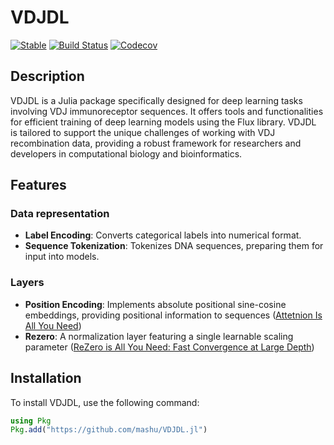 # VDJDL

[![Stable](https://img.shields.io/badge/docs-stable-blue.svg)](https://mashu.github.io/VDJDL.jl/dev/)
[![Build Status](https://github.com/mashu/VDJDL.jl/actions/workflows/CI.yml/badge.svg?branch=main)](https://github.com/mashu/VDJDL.jl/actions/workflows/CI.yml?query=branch%3Amain)
[![Codecov](https://codecov.io/github/mashu/VDJDL.jl/graph/badge.svg?token=ZSX40TP0HZ)](https://codecov.io/github/mashu/VDJDL.jl)

## Description

VDJDL is a Julia package specifically designed for deep learning tasks involving VDJ immunoreceptor sequences. It offers tools and functionalities for efficient training of deep learning models using the Flux library. VDJDL is tailored to support the unique challenges of working with VDJ recombination data, providing a robust framework for researchers and developers in computational biology and bioinformatics.

## Features

### Data representation
- **Label Encoding**: Converts categorical labels into numerical format.
- **Sequence Tokenization**: Tokenizes DNA sequences, preparing them for input into models.

### Layers
- **Position Encoding**: Implements absolute positional sine-cosine embeddings, providing positional information to sequences ([Attetnion Is All You Need](https://doi.org/10.48550/arXiv.1706.03762))
- **Rezero**: A normalization layer featuring a single learnable scaling parameter ([ReZero is All You Need: Fast Convergence at Large Depth](https://doi.org/10.48550/arXiv.2003.04887))

## Installation

To install VDJDL, use the following command:

```julia
using Pkg
Pkg.add("https://github.com/mashu/VDJDL.jl")
```
